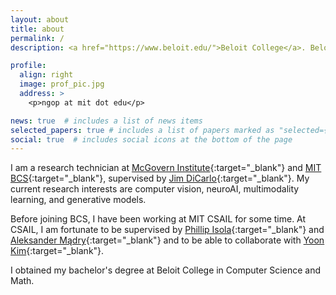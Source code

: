 ```yaml
---
layout: about
title: about
permalink: /
description: <a href="https://www.beloit.edu/">Beloit College</a>. Beloit, Wisconsin, USA.

profile:
  align: right
  image: prof_pic.jpg
  address: >
    <p>ngop at mit dot edu</p>

news: true  # includes a list of news items
selected_papers: true # includes a list of papers marked as "selected={true}"
social: true  # includes social icons at the bottom of the page
---
```

I am a research technician at [McGovern Institute](https://mcgovern.mit.edu/){:target="\_blank"} and [MIT BCS](https://bcs.mit.edu/){:target="\_blank"}, supervised by [Jim DiCarlo](https://mcgovern.mit.edu/profile/james-dicarlo/){:target="\_blank"}. My current research interests are computer vision, neuroAI, multimodality learning, and generative models.

Before joining BCS, I have been working at MIT CSAIL for some time. At CSAIL, I am fortunate to be supervised by [Phillip Isola](http://web.mit.edu/phillipi/){:target="\_blank"} and [Aleksander Mądry](https://people.csail.mit.edu/madry/){:target="\_blank"} and to be able to collaborate with [Yoon Kim](https://people.csail.mit.edu/yoonkim/){:target="\_blank"}.

I obtained my bachelor's degree at Beloit College in Computer Science and Math.
